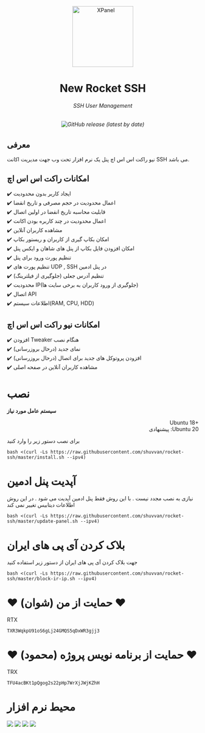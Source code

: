<p align="center">
<picture>
<img width="160" height="160"  alt="XPanel" src="https://raw.githubusercontent.com/mahmoud-ap/rocket-ssh/master/images/logo.png">
</picture>
  </p> 
<p align="center">
<h1 align="center"/>New Rocket SSH</h1>
<h6 align="center">SSH User Management<h6>
</p>

<p align="center">
<img alt="GitHub release (latest by date)" src="https://img.shields.io/github/v/release/shuvvan/rocket-ssh">
</p>

## معرفی <br>

نیو راکت اس اس اچ پنل یک نرم افزار تحت وب جهت مدیریت اکانت SSH می باشد.

## امکانات راکت اس اس اچ <br>

✔️ ایجاد کاربر بدون محدودیت <br>
✔️ اعمال محدودیت در حجم مصرفی و تاریخ انقضا<br>
✔️ قابلیت محاسبه تاریخ انقضا در اولین اتصال<br>
✔️ اعمال محدودیت در چند کاربره بودن اکانت<br>
✔️ مشاهده کاربران آنلاین<br>
✔️ امکان بکاپ گیری از کاربران و ریستور بکاپ<br>
✔️ امکان افزودن فایل بکاپ از پنل های شاهان و ایکس پنل<br>
✔️ تنظیم پورت ورود برای پنل<br>
✔️ تنظیم پورت های UDP , SSH در پنل ادمین<br>
✔️ تنظیم آدرس جعلی (جلوگیری از فیلترینگ) <br>
✔️ محدودیت IP(جلوگیری از ورود کاربران به برخی سایت ها)<br>
✔️ اتصال API<br>
✔️ اطلاعات سیستم(RAM, CPU, HDD)<br>

## امکانات نیو راکت اس اس اچ <br>

✔️ افزودن Tweaker هنگام نصب <br>
✔️ نمای جدید (درحال بروزرسانی) <br>
✔️ افزودن پروتوکل های جدید برای اتصال (درحال بروزرسانی) <br>
✔️ مشاهده کاربران آنلاین در صفحه اصلی <br>


# نصب

**سیستم عامل مورد نیاز**

<p align="right">
Ubuntu 18+<br>
پیشنهادی :Ubuntu 20
</p>

برای نصب دستور زیر را وارد کنید<br>

```
bash <(curl -Ls https://raw.githubusercontent.com/shuvvan/rocket-ssh/master/install.sh --ipv4)
```

# آپدیت پنل ادمین

نیازی به نصب مجدد نیست . با این روش فقط پنل ادمین آپدیت می شود . در این روش اطلاعات دیتابیس تغییر نمی کند

```
bash <(curl -Ls https://raw.githubusercontent.com/shuvvan/rocket-ssh/master/update-panel.sh --ipv4)
```

# بلاک کردن آی پی های ایران

جهت بلاک کردن آی پی های ایران از دستور زیر استفاده کنید

```
bash <(curl -Ls https://raw.githubusercontent.com/shuvvan/rocket-ssh/master/block-ir-ip.sh --ipv4)
```


# ❤️ حمایت از من (شوان) ❤️

RTX

```
TXR3WqkpU91oS6gLj24GMQS5qDxWR3gjj3
```


# ❤️ حمایت از برنامه نویس پروژه (محمود) ❤️

TRX

```
TFU4acBKt1pQgog2s22pHp7WrXjJWjKZhH
```


# محیط نرم افزار

![](images/1.png)
![](images/2.png)
![](images/3.png)
![](images/4.png)
